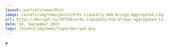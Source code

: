 ```yaml
---
layout: partials/news/Post
image: /assets/img/news/posts/Orbs-Liquidity-Hub-Brings-Aggregated-Liquidity-To-DEX-AMMs-Launched-with-QuickSwap.webp
url: https://decrypt.co/197586/orbs-liquidity-hub-brings-aggregated-liquidity-to-dex-amms-launched-with-quickswap
date: 18, September 2023
logo: /assets/img/news/logos/decrypt.png
---
```


e
